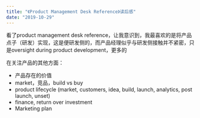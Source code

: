 ```yaml
---
title: "《Product Management Desk Reference》读后感"
date: "2019-10-29"
---
```


看了product management desk reference，让我意识到，我最喜欢的是将产品点子（研发）实现，这是便研发侧的，而产品经理似乎与研发侧接触并不紧密，只是oversight during product development，更多的

在关注产品的其他方面：

- 产品存在的价值
- market，竞品，build vs buy
- product lifecycle (market, customers, idea, build, launch, analytics, post launch, unset)
- finance, return over investment
- Marketing plan
